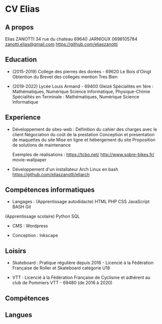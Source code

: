 # CV Elias

## A propos 

Elias ZANOTTI
34 rue du chateau 69640 JARNIOUX 
0698105784
zanotti.elias@gmail.com
https://github.com/eliaszanotti

## Education 

- (2015-2019) College des pierres des dorées - 69620 Le Bois d'Oingt
    Obtention du Brevet des colleges mention Tres Bien 

- (2019-2022) Lycée Louis Armand - 69400 Gleizé 
    Spécialités en 1ère : Mathématiques, Numérique Science Informatique, Physique-Chimie 
    Spécialités en Terminale : Mathématiques, Numérique Science Informatique

## Experience

- Développement de sites-web : 
    Définition du cahier des charges avec le client
    Négociation du coût de la prestation 
    Conception et presentation de maquettes du site 
    Mise en ligne et hébergement du site 
    Proposition de solutions de maintenance 
    
    Exemples de réalisations : 
    https://tcbo.net/
    http://www.sobre-bikes.fr/
    movie-wallpaper

- Développement d'un installateur Arch Linux en bash 
    https://github.com/eliaszanotti/eliarch

## Compétences informatiques 

- Langages : 
(Apprentissage autodidacte) 
HTML
PHP
CSS
JavaScript
BASH 
Git 

(Apprentissage scolaire) 
Python
SQL 

- CMS : 
Wordpress

- Conception : 
Inkscape

## Loisirs 

- Skateboard : Pratique régulière depuis 2016 - Licencié à la Fédération Française de Roller et Skateboard catégorie U18

- VTT : Licencié à la Fédération Française de Cyclisme et adhérent au club de Pommiers VTT - 69480 (de 2016 à 2020) 









     





## Compétences 


## Langues 


## 